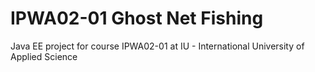# IPWA02-01 Ghost Net Fishing
Java EE project for course IPWA02-01 at IU - International University of Applied Science
